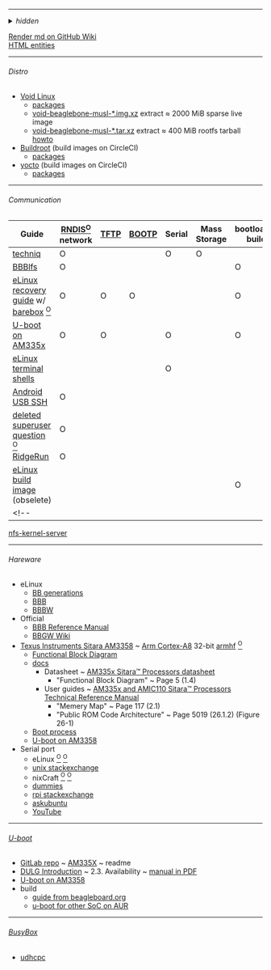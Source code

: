 
---

<details><summary><i>hidden</i></summary>

Future
```
Buildroot on Lattice ECP5 via yosys+prjtrellis+nextpnr
```

misc
```
txt -> md
pacman -Qttq | grep python | sudo pacman -Rc -
https://pip.pypa.io/en/stable/installing/
https://pypi.org/project/PySocks/#history
https://github.com/joeyespo/grip
https://github.com/github/cmark-gfm

f='readme.md'
cat "$f" | cmark-gfm -t html >readme.html

echo "$f" | entr -cnp ""

tail--follow

Libreboot
‌‌‎sop8 clip 燒錄夾 (+ch341a)

GitHub Flavored Markdown html entity whitelist
https://github.com/jch/html-pipeline/blob/master/lib/html/pipeline/sanitization_filter.rb#L67

grab telegram saved messages
```
</details>

[Render md on GitHub Wiki](https://github.com/Un1Gfn/empty/wiki/_new)  
[HTML entities](http://www.amp-what.com/)  

---

###### Distro
* [Void Linux](https://voidlinux.org/)
  * [packages](https://voidlinux.org/packages/)
  * [void-beaglebone-musl-\*.img.xz](https://a-hel-fi.m.voidlinux.org/live/current/) extract &asymp; 2000 MiB sparse live image
  * [void-beaglebone-musl-\*.tar.xz](https://a-hel-fi.m.voidlinux.org/live/current/) extract &asymp; 400 MiB rootfs tarball [howto](https://wiki.voidlinux.org/Beaglebone)
* [Buildroot](https://buildroot.org/) (build images on CircleCI)
  * [packages](https://git.busybox.net/buildroot/tree/package)
* [yocto](https://www.yoctoproject.org/) (build images on CircleCI)
  * [packages](https://layers.openembedded.org/layerindex/branch/master/recipes/)

---

###### Communication
<!-- Guide RNDIS TFTP BOOTP Serial Mass bootloader kernel userspace NFS SSH-->
|Guide|[RNDIS](https://en.wikipedia.org/wiki/RNDIS)[<sup>O</sup>](https://en.wikipedia.org/wiki/Ethernet_over_USB)<br>network|[TFTP](https://en.wikipedia.org/wiki/Trivial_File_Transfer_Protocol)|[BOOTP](https://en.wikipedia.org/wiki/Bootstrap_Protocol)|Serial|Mass<br>Storage|bootloader<br>build|kernel<br>build|userspace<br>build|NFS|SSH|
|-|-|-|-|-|-|-|-|-|-|-|
|[techniq](https://github.com/techniq/wiki/wiki/Linux-USB-Gadget-API)|O|||O|O||||||
|[BBBlfs](https://github.com/ungureanuvladvictor/BBBlfs)|O|||||O|O|O|||
|[eLinux recovery guide](https://elinux.org/AM335x_recovery) w/ [barebox](https://www.barebox.org/) [<sup>O</sup>](https://www.pengutronix.de/en/software/barebox.html)|O|O|O|||O|||||
|[U-boot on AM335x](https://processors.wiki.ti.com/index.php/AM335x_U-Boot_User's_Guide)|O|O||O||O|||O||
|[eLinux terminal shells](https://elinux.org/Beagleboard:Terminal_Shells)||||O||||||O|
|[Android USB SSH](https://stackoverflow.com/questions/44926644/control-beaglebone-black-linux-with-android-smartphone-through-usb-cable)|O|||||||||O|
|[deleted superuser question](https://superuser.com/questions/1529130/linux-tethering-ethernet-over-usb-network-device-usb0-not-exposed-after-loading) [<sup>O</sup>](https://github.com/techniq/wiki/wiki/Linux-USB-Gadget-API#network-g_ether)|O||||||||||
|[RidgeRun](https://developer.ridgerun.com/wiki/index.php/How_to_use_USB_device_networking)|O||||||||O||
|[eLinux build image](https://elinux.org/Beagleboard:BeagleBoneBlack_Rebuilding_Software_Image) (obselete)||||||O|O|O|||
<!-- |||||||||||| -->
[nfs-kernel-server](https://bootlin.com/blog/tftp-nfs-booting-beagle-bone-black-wireless-pocket-beagle)  

---

###### Hareware
* eLinux
  * [BB generations](https://elinux.org/BeagleBone_Community)
  * [BBB](https://elinux.org/Beagleboard:BeagleBoneBlack)
  * [BBBW](https://elinux.org/Beagleboard:BeagleBoneBlackWireless)
* Official
  * [BBB Reference Manual](https://github.com/beagleboard/beaglebone-black/wiki/System-Reference-Manual)
  * [BBGW Wiki](http://wiki.seeedstudio.com/BeagleBone_Green_Wireless/#specification)
* [Texus Instruments Sitara AM3358](http://www.ti.com/product/AM3358) ~ [Arm Cortex-A8](https://en.wikipedia.org/wiki/ARM_Cortex-A8) 32-bit [armhf](https://wiki.debian.org/ArmHardFloatPort#Supported_devices) [<sup>O</sup>](https://wiki.debian.org/ArmEabiPort)
  * [Functional Block Diagram](http://www.ti.com/data-sheets/diagram.tsp?genericPartNumber=AM3358&diagramId=SPRS717K)
  * [docs](http://www.ti.com/product/AM3358/technicaldocuments)
    * Datasheet ~ [AM335x Sitara™ Processors datasheet](http://www.ti.com/lit/gpn/am3358)
      * "Functional Block Diagram" ~ Page 5 (1.4)
    * User guides ~ [AM335x and AMIC110 Sitara™ Processors Technical Reference Manual](http://www.ti.com/lit/pdf/spruh73)
      * "Memery Map" ~ Page 117 (2.1)
      * "Public ROM Code Architecture" ~ Page 5019 (26.1.2) (Figure 26-1)
  * [Boot process](https://processors.wiki.ti.com/index.php/AM335x_board_bringup_tips)
  * [U-boot on AM3358](https://processors.wiki.ti.com/index.php/AM335x_U-Boot_User's_Guide)
* Serial port
  * eLinux [<sup>O</sup>](https://elinux.org/Beagleboard:BeagleBone_Black_Serial) [<sup>O</sup>](https://elinux.org/Beagleboard:Terminal_Shells#Serial_Connect)
  * [unix stackexchange](https://unix.stackexchange.com/questions/22545/how-to-connect-to-a-serial-port-as-simple-as-using-ssh)
  * nixCraft [<sup>O</sup>](https://www.cyberciti.biz/faq/find-out-linux-serial-ports-with-setserial/) [<sup>O</sup>](https://www.cyberciti.biz/hardware/5-linux-unix-commands-for-connecting-to-the-serial-console/)
  * [dummies](https://www.dummies.com/computers/beaglebone/how-to-connect-the-beaglebone-black-via-serial-over-usb/)
  * [rpi stackexchange](https://raspberrypi.stackexchange.com/a/15825/71791)
  * [askubuntu](https://askubuntu.com/a/474560/634976)
  * [YouTube](https://www.youtube.com/watch?v=3y1LMNPoaJI)

---

###### [U-boot](https://www.denx.de/wiki/U-Boot)
* [GitLab repo](https://gitlab.denx.de/u-boot) ~ [AM335X](https://gitlab.denx.de/u-boot/u-boot/tree/master/board/ti/am335x) ~ readme
* [DULG Introduction](https://www.denx.de/wiki/view/DULG/Introduction) ~ 2.3. Availability ~ [manual in PDF](http://www.denx.de/wiki/publish/DULG/DULG-canyonlands.pdf)
* [U-boot on AM3358](https://processors.wiki.ti.com/index.php/AM335x_U-Boot_User's_Guide)
* build
  * [guide from beagleboard.org](http://beagleboard.org/project/U-Boot+%28V1%29/)
  * [u-boot for other SoC on AUR](https://aur.archlinux.org/packages/?O=0&SeB=nd&K=u-boot&outdated=&SB=n&SO=a&PP=50&do_Search=Go)

---

###### [BusyBox](https://www.busybox.net/)
* [udhcpc](https://en.wikipedia.org/wiki/Udhcpc)

